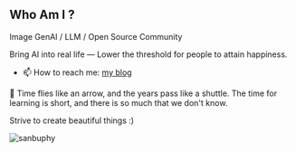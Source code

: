## Who Am I ? 

Image GenAI / LLM / Open Source Community

Bring AI into real life — Lower the threshold for people to attain happiness.
 
- 📫 How to reach me: [my blog](https://www.aispacewalk.cn/)
  
💬 Time flies like an arrow, and the years pass like a shuttle. The time for learning is short, and there is so much that we don't know.

Strive to create beautiful things :)  

<p align="left">&nbsp;<img align="left" src="https://github-readme-stats-git-masterrstaa-rickstaa.vercel.app/api?username=sanbuphy&show_icons=true&locale=en&theme=dracula" alt="sanbuphy" /></p>
